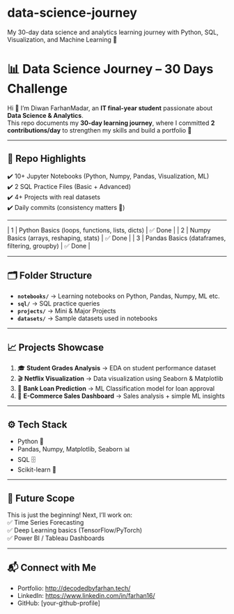 # data-science-journey
My 30-day data science and analytics learning journey with Python, SQL, Visualization, and Machine Learning 🚀

# 📊 Data Science Journey – 30 Days Challenge

Hi 👋 I’m Diwan FarhanMadar, an **IT final-year student** passionate about **Data Science & Analytics**.  
This repo documents my **30-day learning journey**, where I committed **2 contributions/day** to strengthen my skills and build a portfolio 🚀  

---

## 📌 Repo Highlights
✔️ 10+ Jupyter Notebooks (Python, Numpy, Pandas, Visualization, ML)  
✔️ 2 SQL Practice Files (Basic + Advanced)  
✔️ 4+ Projects with real datasets  
✔️ Daily commits (consistency matters 💯)  

---

| 1   | Python Basics (loops, functions, lists, dicts) | ✅ Done |
| 2   | Numpy Basics (arrays, reshaping, stats) | ✅ Done |
| 3   | Pandas Basics (dataframes, filtering, groupby) | ✅ Done |

---

## 🗂️ Folder Structure
- **`notebooks/`** → Learning notebooks on Python, Pandas, Numpy, ML etc.  
- **`sql/`** → SQL practice queries  
- **`projects/`** → Mini & Major Projects  
- **`datasets/`** → Sample datasets used in notebooks  

---

## 📈 Projects Showcase
1. 🎓 **Student Grades Analysis** → EDA on student performance dataset  
2. 🎬 **Netflix Visualization** → Data visualization using Seaborn & Matplotlib  
3. 🏦 **Bank Loan Prediction** → ML Classification model for loan approval  
4. 🛒 **E-Commerce Sales Dashboard** → Sales analysis + simple ML insights  

---

## ⚙️ Tech Stack
- Python 🐍  
- Pandas, Numpy, Matplotlib, Seaborn 📊  
- SQL 🗄️  
- Scikit-learn 🤖  

---

## 🌟 Future Scope
This is just the beginning! Next, I’ll work on:  
✅ Time Series Forecasting  
✅ Deep Learning basics (TensorFlow/PyTorch)  
✅ Power BI / Tableau Dashboards  

---

## 📬 Connect with Me
- Portfolio: http://decodedbyfarhan.tech/  
- LinkedIn: https://www.linkedin.com/in/farhan16/
- GitHub: [your-github-profile]  
